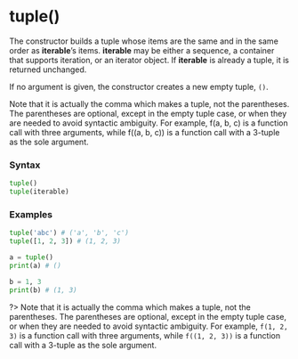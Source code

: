 # tuple()

The constructor builds a tuple whose items are the same and in the same order as **iterable**’s items. **iterable** may be either a sequence, a container that supports iteration, or an iterator object. If **iterable** is already a tuple, it is returned unchanged.

If no argument is given, the constructor creates a new empty tuple, `()`.

Note that it is actually the comma which makes a tuple, not the parentheses. The parentheses are optional, except in the empty tuple case, or when they are needed to avoid syntactic ambiguity. For example, f(a, b, c) is a function call with three arguments, while f((a, b, c)) is a function call with a 3-tuple as the sole argument.

### Syntax
```python
tuple()
tuple(iterable)
```

### Examples
```python
tuple('abc') # ('a', 'b', 'c')
tuple([1, 2, 3]) # (1, 2, 3)
```
```python
a = tuple()
print(a) # ()

b = 1, 3
print(b) # (1, 3)
```

?> Note that it is actually the comma which makes a tuple, not the parentheses. The parentheses are optional, except in the empty tuple case, or when they are needed to avoid syntactic ambiguity. For example, `f(1, 2, 3)` is a function call with three arguments, while `f((1, 2, 3))` is a function call with a 3-tuple as the sole argument.